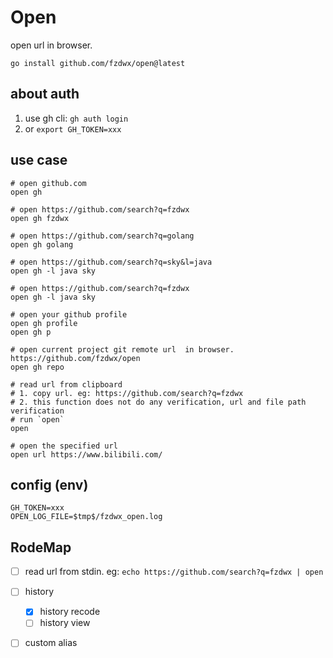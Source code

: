 # Open

open url in browser.

```shell
go install github.com/fzdwx/open@latest 
```

## about auth

1. use gh cli: `gh auth login`
2. or `export GH_TOKEN=xxx`

## use case

```shell
# open github.com
open gh   

# open https://github.com/search?q=fzdwx
open gh fzdwx

# open https://github.com/search?q=golang
open gh golang

# open https://github.com/search?q=sky&l=java
open gh -l java sky

# open https://github.com/search?q=fzdwx
open gh -l java sky 

# open your github profile
open gh profile
open gh p

# open current project git remote url  in browser. https://github.com/fzdwx/open
open gh repo

# read url from clipboard
# 1. copy url. eg: https://github.com/search?q=fzdwx
# 2. this function does not do any verification, url and file path verification
# run `open`
open 

# open the specified url
open url https://www.bilibili.com/
```

## config (env)

```
GH_TOKEN=xxx
OPEN_LOG_FILE=$tmp$/fzdwx_open.log
``` 

## RodeMap

- [ ] read url from stdin. eg: `echo https://github.com/search?q=fzdwx | open`
- [ ] history
    - [x] history recode
    - [ ] history view
- [ ] custom alias

